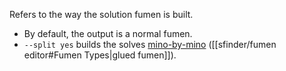 Refers to the way the solution fumen is built.
- By default, the output is a normal fumen.
- `--split yes` builds the solves <u>mino-by-mino</u> ([[sfinder/fumen editor#Fumen Types|glued fumen]]).
<!-- Directly link to glued fumen in fumen editor. Maybe we should also move fumen types to its own page, it's a larger topic than fumen editor. -->